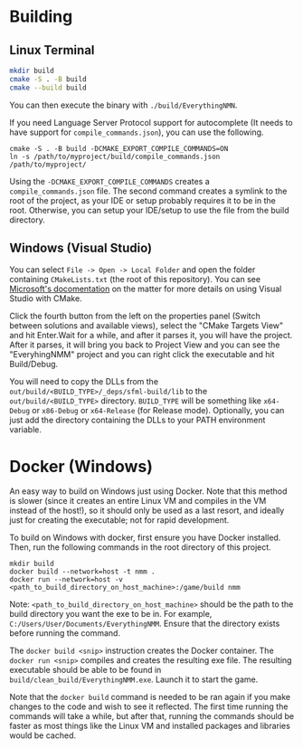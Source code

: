 # Building

## Linux Terminal

```bash
mkdir build
cmake -S . -B build
cmake --build build
```

You can then execute the binary with `./build/EverythingNMN`.

If you need Language Server Protocol support for autocomplete (It needs to have support for `compile_commands.json`),
you can use the following.

```
cmake -S . -B build -DCMAKE_EXPORT_COMPILE_COMMANDS=ON
ln -s /path/to/myproject/build/compile_commands.json /path/to/myproject/
```

Using the `-DCMAKE_EXPORT_COMPILE_COMMANDS` creates a `compile_commands.json` file. The second command creates a symlink
to the root of the project, as your IDE or setup probably requires it to be in the root. Otherwise, you can setup your
IDE/setup to use the file from the build directory.

## Windows (Visual Studio)

You can select `File -> Open -> Local Folder` and open the folder containing `CMakeLists.txt` (the root of this repository).
You can see [Microsoft's docomentation](https://learn.microsoft.com/en-us/cpp/build/cmake-projects-in-visual-studio) 
on the matter for more details on using Visual Studio with CMake.

Click the fourth button from the left on the properties panel (Switch between solutions and available views),
select the "CMake Targets View" and hit Enter.Wait for a while, and after it parses it, you will have the project.
After it parses, it will bring you back to Project View and you can see the "EveryhingNMM" project and you can 
right click the executable and hit Build/Debug. 

You will need to copy the DLLs from the `out/build/<BUILD_TYPE>/_deps/sfml-build/lib` to the `out/build/<BUILD_TYPE>` directory.
`BUILD_TYPE` will be something like `x64-Debug` or `x86-Debug` or `x64-Release` (for Release mode).
Optionally, you can just add the directory containing the DLLs to your PATH environment variable.

# Docker (Windows)
An easy way to build on Windows just using Docker. Note that this method is slower (since it creates an entire Linux VM and compiles
in the VM instead of the host!), so it should only be used as a last resort, and ideally just for creating the executable; not for
rapid development.

To build on Windows with docker, first ensure you have Docker installed. Then, run the following commands in the root
directory of this project.
```
mkdir build
docker build --network=host -t nmm .
docker run --network=host -v <path_to_build_directory_on_host_machine>:/game/build nmm
```

Note: `<path_to_build_directory_on_host_machine>` should be the path to the build directory you want the exe to be in. For example, `C:/Users/User/Documents/EverythingNMM`. Ensure that the directory exists before running the command.

The `docker build <snip>` instruction creates the Docker container. The `docker run <snip>` compiles and creates the resulting exe file.
The resulting executable should be able to be found in `build/clean_build/EverythingNMM.exe`. Launch it to start the game.

Note that the `docker build` command is needed to be ran again if you make changes to the code and wish to see it reflected.
The first time running the commands will take a while, but after that, running the commands should be faster as most things
like the Linux VM and installed packages and libraries would be cached. 
